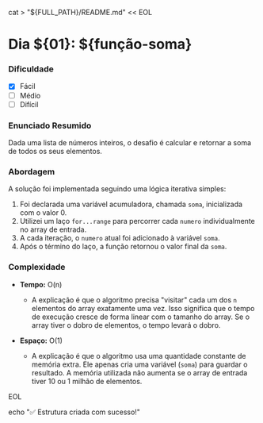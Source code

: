cat > "${FULL_PATH}/README.md" << EOL
# Dia ${01}: ${função-soma}



### Dificuldade
- [x] Fácil
- [ ] Médio
- [ ] Difícil

### Enunciado Resumido
Dada uma lista de números inteiros, o desafio é calcular e retornar a soma de todos os seus elementos.

### Abordagem
A solução foi implementada seguindo uma lógica iterativa simples:
1.  Foi declarada uma variável acumuladora, chamada `soma`, inicializada com o valor 0.
2.  Utilizei um laço `for...range` para percorrer cada `numero` individualmente no array de entrada.
3.  A cada iteração, o `numero` atual foi adicionado à variável `soma`.
4.  Após o término do laço, a função retornou o valor final da `soma`.

### Complexidade

- **Tempo:** O(n)
  - A explicação é que o algoritmo precisa "visitar" cada um dos `n` elementos do array exatamente uma vez. Isso significa que o tempo de execução cresce de forma linear com o tamanho do array. Se o array tiver o dobro de elementos, o tempo levará o dobro.

- **Espaço:** O(1)
  - A explicação é que o algoritmo usa uma quantidade constante de memória extra. Ele apenas cria uma variável (`soma`) para guardar o resultado. A memória utilizada não aumenta se o array de entrada tiver 10 ou 1 milhão de elementos.

EOL

echo "✅ Estrutura criada com sucesso!"